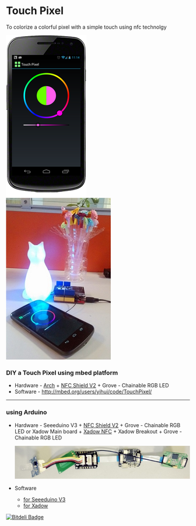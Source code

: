 Touch Pixel
===========

To colorize a colorful pixel with a simple touch using nfc technolgy

![preview](img/preview.png)  ![Touch Cat](img/touchcat.jpg)


### DIY a Touch Pixel using mbed platform
+ Hardware - [Arch][Arch] + [NFC Shield V2][NFC Shield V2] + Grove - Chainable RGB LED
+ Software - http://mbed.org/users/yihui/code/TouchPixel/

----------------

### using Arduino
+ Hardware - Seeeduino V3 + [NFC Shield V2][NFC Shield V2] + Grove - Chainable RGB LED or Xadow Main board + [Xadow NFC][Xadow NFC] + Xadow Breakout + Grove - Chainable RGB LED
  
  ![Xadow Chain](img/xadow_chain.jpg)

+ Software
  + [for Seeeduino V3](arduino/touchpixel.ino)
  + [for Xadow](arduino/touchpixel_xadow.ino)



[![Bitdeli Badge](https://d2weczhvl823v0.cloudfront.net/Seeed-Studio/touchpixel/trend.png)](https://bitdeli.com/free "Bitdeli Badge")

[Xadow NFC]: http://goo.gl/rRQ56V
[NFC Shield V2]: http://goo.gl/XPf6XY
[Arch]: http://goo.gl/Zh2Azz
